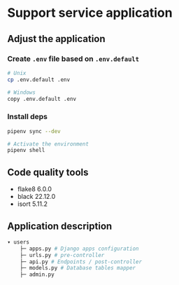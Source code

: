 # Support service application


## Adjust the application


### Create `.env` file based on `.env.default`
```bash
# Unix
cp .env.default .env

# Windows
copy .env.default .env
```
### Install deps
```bash
pipenv sync --dev

# Activate the environment
pipenv shell
```

## Code quality tools
- flake8 6.0.0
- black 22.12.0
- isort 5.11.2

## Application description
```bash
▾ users
    ├─ apps.py # Django apps configuration
    ├─ urls.py # pre-controller
    ├─ api.py # Endpoints / post-controller
    ├─ models.py # Database tables mapper
    ├─ admin.py
```